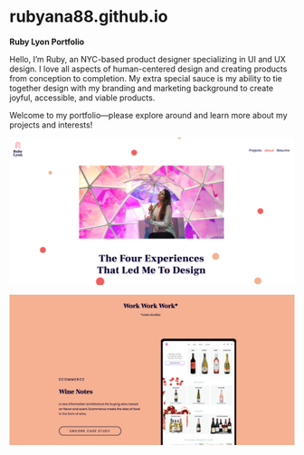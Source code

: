 # rubyana88.github.io

**Ruby Lyon Portfolio**

Hello,
I’m Ruby, an NYC-based product designer specializing in UI and UX design. I love all aspects of human-centered design and creating products from conception to completion. My extra special sauce is my ability to tie together design with my branding and marketing background to create joyful, accessible, and viable products.

Welcome to my portfolio––please explore around and learn more about my projects and interests! 

![Screenshot](portfolio.png)

![Screenshot](portfolio2.png)
